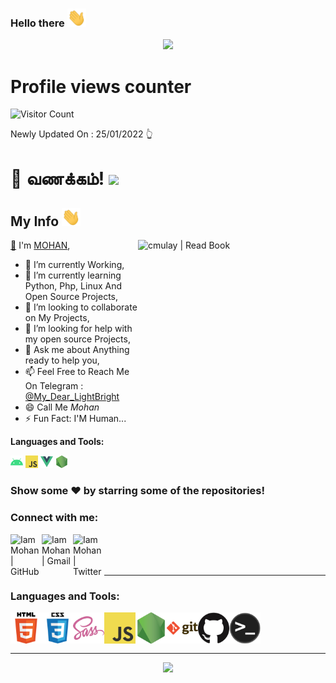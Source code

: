 ### Hello there <img src="https://raw.githubusercontent.com/ABSphreak/ABSphreak/master/gifs/Hi.gif" width="30px">

<p align="center">

<img src="https://readme-typing-svg.herokuapp.com?color=F77247&width=420&lines=A+Passionate+Developer+From+India%E2%9C%8C%EF%B8%8F;Python%2C+Php%2C+Linux%E2%9D%A4%EF%B8%8F">

</p>

# Profile views counter
![Visitor Count](https://profile-counter.glitch.me/{IamMohan}/count.svg)
 
Newly Updated On : 25/01/2022 👆

# 🙏 வணக்கம்! <img src="https://github.com/iMvEtRi/iMvEtRi/blob/iMvEtRi/gifs/Hi.gif" width="30px"></h2>

## My Info <img src="https://github.com/IVETRI/IVETRI/blob/iMvEtRi/gifs/Hi.gif" width="30px"></h2>

<img align="right" alt="cmulay | Read Book" src="https://github.com/IamMohan/IamMohaI/blob/IamMohan/designs/IamMohan.gif" width="300" height="300" />

[👋](https://t.me/My_Dear_LightBright) I'm [MOHAN](https://telegram.me/My_Dear_LightBright),

- 🔭 I’m currently Working,
- 🌱 I’m currently learning Python, Php, Linux And Open Source Projects,
- 👯 I’m looking to collaborate on My Projects,
- 🤔 I’m looking for help with my open source Projects,
- 💬 Ask me about Anything ready to help you,
- 📫 Feel Free to Reach Me On Telegram : [@My_Dear_LightBright](https://t.me/My_Dear_LightBright)
- 😄 Call Me *Mohan*
- ⚡ Fun Fact: I'M Human...


**Languages and Tools:**  

<code><img height="20" src="https://raw.githubusercontent.com/github/explore/80688e429a7d4ef2fca1e82350fe8e3517d3494d/topics/android/android.png"></code>
<code><img height="20" src="https://raw.githubusercontent.com/github/explore/80688e429a7d4ef2fca1e82350fe8e3517d3494d/topics/javascript/javascript.png"></code>
<code><img height="20" src="https://raw.githubusercontent.com/github/explore/80688e429a7d4ef2fca1e82350fe8e3517d3494d/topics/vue/vue.png"></code>
<code><img height="20" src="https://raw.githubusercontent.com/github/explore/80688e429a7d4ef2fca1e82350fe8e3517d3494d/topics/nodejs/nodejs.png"></code>    

### Show some ❤️ by starring some of the repositories!

</div>


### Connect with me:

[<img align="left" alt="IamMohan | GitHub" width="50px" src="https://cdn.jsdelivr.net/npm/simple-icons@v3/icons/github.svg" />][website]
[<img align="left" alt="IamMohan | Gmail" width="50px" src="https://cdn.jsdelivr.net/npm/simple-icons@v3/icons/gmail.svg" />][email]
[<img align="left" alt="IamMohan | Twitter" width="50px" src="https://cdn.jsdelivr.net/npm/simple-icons@v3/icons/telegram.svg" />][telegram]

[website]: https://github.com/IamMohan/
[email]: mailto:mohankumar071104@gmail.com
[telegram]: https://t.me/My_Dear_LightBright

<br />
<br />
<br />

---
### Languages and Tools:

<img align="left" alt="HTML5" width="50px" src="https://raw.githubusercontent.com/github/explore/80688e429a7d4ef2fca1e82350fe8e3517d3494d/topics/html/html.png" />
<img align="left" alt="CSS3" width="50px" src="https://raw.githubusercontent.com/github/explore/80688e429a7d4ef2fca1e82350fe8e3517d3494d/topics/css/css.png" />
<img align="left" alt="Sass" width="50px" src="https://raw.githubusercontent.com/github/explore/80688e429a7d4ef2fca1e82350fe8e3517d3494d/topics/sass/sass.png" />
<img align="left" alt="JavaScript" width="50px" src="https://raw.githubusercontent.com/github/explore/80688e429a7d4ef2fca1e82350fe8e3517d3494d/topics/javascript/javascript.png" />
<img align="left" alt="Node.js" width="50px" src="https://raw.githubusercontent.com/github/explore/80688e429a7d4ef2fca1e82350fe8e3517d3494d/topics/nodejs/nodejs.png" />
<img align="left" alt="Git" width="50px" src="https://raw.githubusercontent.com/github/explore/80688e429a7d4ef2fca1e82350fe8e3517d3494d/topics/git/git.png" />
<img align="left" alt="GitHub" width="50px" src="https://raw.githubusercontent.com/github/explore/78df643247d429f6cc873026c0622819ad797942/topics/github/github.png" />
<img align="left" alt="Terminal" width="50px" src="https://raw.githubusercontent.com/github/explore/80688e429a7d4ef2fca1e82350fe8e3517d3494d/topics/terminal/terminal.png" />

<br />
<br />
<br />

---

<p align="center">
    <img src="https://img.shields.io/badge/THANKS%20FOR-VISITING%20❤-red?style=for-the-badge&logo=github"/>
</p>
